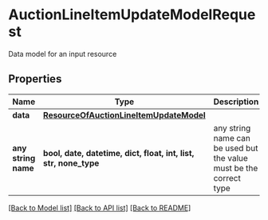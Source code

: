 # AuctionLineItemUpdateModelRequest

Data model for an input resource

## Properties
Name | Type | Description | Notes
------------ | ------------- | ------------- | -------------
**data** | [**ResourceOfAuctionLineItemUpdateModel**](ResourceOfAuctionLineItemUpdateModel.md) |  | [optional] 
**any string name** | **bool, date, datetime, dict, float, int, list, str, none_type** | any string name can be used but the value must be the correct type | [optional]

[[Back to Model list]](../README.md#documentation-for-models) [[Back to API list]](../README.md#documentation-for-api-endpoints) [[Back to README]](../README.md)


